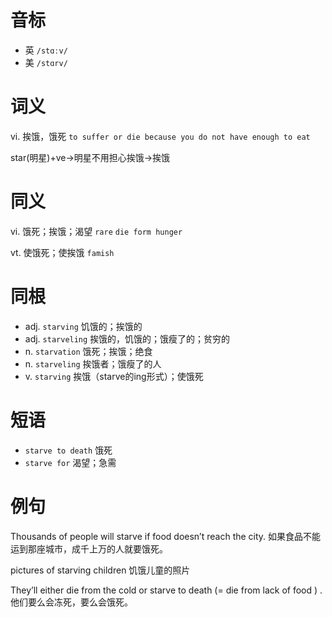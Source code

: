 # 音标

- 英 `/stɑːv/`
- 美 `/stɑrv/`

# 词义

vi. 挨饿，饿死
`to suffer or die because you do not have enough to eat`



star(明星)+ve→明星不用担心挨饿→挨饿

# 同义

vi. 饿死；挨饿；渴望
`rare` `die form hunger`

vt. 使饿死；使挨饿
`famish`

# 同根

- adj. `starving` 饥饿的；挨饿的
- adj. `starveling` 挨饿的，饥饿的；饿瘦了的；贫穷的
- n. `starvation` 饿死；挨饿；绝食
- n. `starveling` 挨饿者；饿瘦了的人
- v. `starving` 挨饿（starve的ing形式）；使饿死

# 短语

- `starve to death` 饿死
- `starve for` 渴望；急需

# 例句

Thousands of people will starve if food doesn’t reach the city.
如果食品不能运到那座城市，成千上万的人就要饿死。

pictures of starving children
饥饿儿童的照片

They’ll either die from the cold or starve to death (= die from lack of food ) .
他们要么会冻死，要么会饿死。


